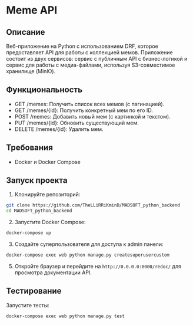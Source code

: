 # Meme API

## Описание

Веб-приложение на Python с использованием DRF, которое предоставляет API для работы с коллекцией мемов. Приложение состоит из двух сервисов: сервис с публичным API с бизнес-логикой и сервис для работы с медиа-файлами, используя S3-совместимое хранилище (MinIO).

## Функциональность

- GET /memes: Получить список всех мемов (с пагинацией).
- GET /memes/{id}: Получить конкретный мем по его ID.
- POST /memes: Добавить новый мем (с картинкой и текстом).
- PUT /memes/{id}: Обновить существующий мем.
- DELETE /memes/{id}: Удалить мем.

## Требования

- Docker и Docker Compose

## Запуск проекта

1. Клонируйте репозиторий:

```bash
git clone https://github.com/TheLLiRRiKminD/MADSOFT_python_backend
cd MADSOFT_python_backend
```

2. Запустите Docker Compose:

```bash
docker-compose up
```

3. Создайте суперпользователя для доступа к admin панели:

```bash
docker-compose exec web python manage.py createsuperusercustom
```

5. Откройте браузер и перейдите на `http://0.0.0.0:8000/redoc/` для просмотра документации API.

## Тестирование

Запустите тесты:

```bash
docker-compose exec web python manage.py test